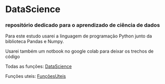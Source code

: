 # DataScience
### repositório dedicado para o aprendizado de ciência de dados

Para este estudo usarei a linguagem de programação Python junto da biblioteca Pandas e Numpy.

Usarei também um notbook no google colab para deixar os trechos de código 

Todas as funções: [DataScience](https://colab.research.google.com/drive/1r2IR3OhQrW465gQjd75a7BMDTZWK8u-3?usp=sharing)

Funções uteis: [FunçõesUteis](https://colab.research.google.com/drive/1NXloek0FnJJhaxbGyrh5zhmGl3s_fUBV?usp=sharing)
